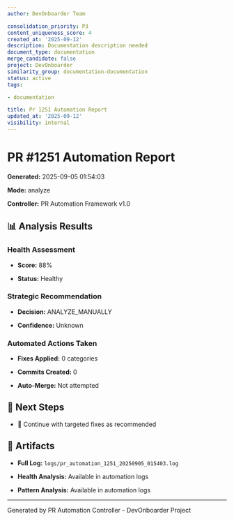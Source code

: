 ```yaml
---
author: DevOnboarder Team

consolidation_priority: P3
content_uniqueness_score: 4
created_at: '2025-09-12'
description: Documentation description needed
document_type: documentation
merge_candidate: false
project: DevOnboarder
similarity_group: documentation-documentation
status: active
tags:

- documentation

title: Pr 1251 Automation Report
updated_at: '2025-09-12'
visibility: internal
---
```


# PR #1251 Automation Report

**Generated:** 2025-09-05 01:54:03

**Mode:** analyze

**Controller:** PR Automation Framework v1.0

## 📊 Analysis Results

### Health Assessment

- **Score:** 88%

- **Status:** Healthy

### Strategic Recommendation

- **Decision:** ANALYZE_MANUALLY

- **Confidence:** Unknown

### Automated Actions Taken

- **Fixes Applied:** 0 categories

- **Commits Created:** 0

- **Auto-Merge:** Not attempted

## 🎯 Next Steps

- 🔧 Continue with targeted fixes as recommended

## 📁 Artifacts

- **Full Log:** `logs/pr_automation_1251_20250905_015403.log`

- **Health Analysis:** Available in automation logs

- **Pattern Analysis:** Available in automation logs

---

Generated by PR Automation Controller - DevOnboarder Project
